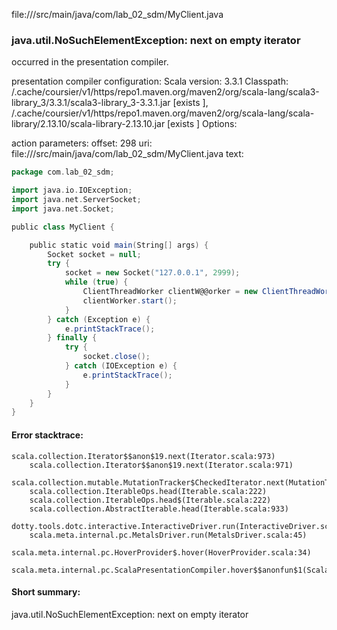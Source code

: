 file://<WORKSPACE>/src/main/java/com/lab_02_sdm/MyClient.java
### java.util.NoSuchElementException: next on empty iterator

occurred in the presentation compiler.

presentation compiler configuration:
Scala version: 3.3.1
Classpath:
<HOME>/.cache/coursier/v1/https/repo1.maven.org/maven2/org/scala-lang/scala3-library_3/3.3.1/scala3-library_3-3.3.1.jar [exists ], <HOME>/.cache/coursier/v1/https/repo1.maven.org/maven2/org/scala-lang/scala-library/2.13.10/scala-library-2.13.10.jar [exists ]
Options:



action parameters:
offset: 298
uri: file://<WORKSPACE>/src/main/java/com/lab_02_sdm/MyClient.java
text:
```scala
package com.lab_02_sdm;

import java.io.IOException;
import java.net.ServerSocket;
import java.net.Socket;

public class MyClient {

	public static void main(String[] args) {
		Socket socket = null;
		try {
			socket = new Socket("127.0.0.1", 2999);
			while (true) {
				ClientThreadWorker clientW@@orker = new ClientThreadWorker(socket);
				clientWorker.start();
			}
		} catch (Exception e) {
			e.printStackTrace();
		} finally {
			try {
				socket.close();
			} catch (IOException e) {
				e.printStackTrace();
			}
		}
	}
}

```



#### Error stacktrace:

```
scala.collection.Iterator$$anon$19.next(Iterator.scala:973)
	scala.collection.Iterator$$anon$19.next(Iterator.scala:971)
	scala.collection.mutable.MutationTracker$CheckedIterator.next(MutationTracker.scala:76)
	scala.collection.IterableOps.head(Iterable.scala:222)
	scala.collection.IterableOps.head$(Iterable.scala:222)
	scala.collection.AbstractIterable.head(Iterable.scala:933)
	dotty.tools.dotc.interactive.InteractiveDriver.run(InteractiveDriver.scala:168)
	scala.meta.internal.pc.MetalsDriver.run(MetalsDriver.scala:45)
	scala.meta.internal.pc.HoverProvider$.hover(HoverProvider.scala:34)
	scala.meta.internal.pc.ScalaPresentationCompiler.hover$$anonfun$1(ScalaPresentationCompiler.scala:352)
```
#### Short summary: 

java.util.NoSuchElementException: next on empty iterator